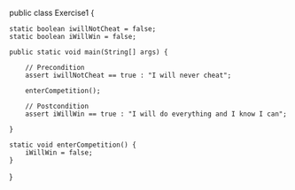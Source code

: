 public class Exercise1 {

    static boolean iwillNotCheat = false;
    static boolean iWillWin = false;

    public static void main(String[] args) {

        // Precondition
        assert iwillNotCheat == true : "I will never cheat";

        enterCompetition();

        // Postcondition
        assert iWillWin == true : "I will do everything and I know I can";

    }

    static void enterCompetition() {
        iWillWin = false;
    }

}
